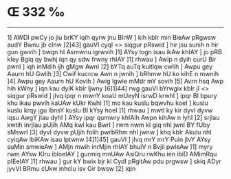 # Œ 332 ‰
---
1] AWDI pwCy jo jlu brKY iqih qyrw jnu BInW ] kih kbIr min BieAw
pRgwsw audY Bwnu jb cInw ]2]43]
gauVI cyqI <> siqgur pRswid ]
hir jsu sunih n hir gun gwvih ] bwqn hI Asmwnu igrwvih ]1] AYsy
logn isau ikAw khIAY ] jo pRB kIey Bgiq qy bwhj iqn qy sdw frwny
rhIAY ]1] rhwau ] Awip n dyih curU Bir pwnI ] iqh inMdih ijh gMgw
AwnI ]2] bYTq auTq kuitlqw cwlih ] Awpu gey Aaurn hU Gwlih ]3]
Cwif kucrcw Awn n jwnih ] bRhmw hU ko kihE n mwnih ]4] Awpu gey
Aaurn hU Kovih ] Awig lgwie mMdr mY sovih ]5] Avrn hsq Awp hih
kWny ] iqn kau dyiK kbIr ljwny ]6]1]44]
rwg gauVI bYrwgix kbIr jI <> siqgur pRswid ]
jIvq ipqr n mwnY koaU mUeyN isrwD krwhI ] ipqr BI bpury khu ikau
pwvih kaUAw kUkr KwhI ]1] mo kau kuslu bqwvhu koeI ] kuslu kuslu krqy
jgu ibnsY kuslu BI kYsy hoeI ]1] rhwau ] mwtI ky kir dyvI dyvw iqsu AwgY
jIau dyhI ] AYsy ipqr qumwry khIAih Awpn kihAw n lyhI ]2] srjIau
kwtih inrjIau pUjih AMq kwl kau BwrI ] rwm nwm kI giq nhI jwnI BY
fUby sMswrI ]3] dyvI dyvw pUjih folih pwrbRhm nhI jwnw ] khq kbIr
Akulu nhI cyiqAw ibiKAw isau lptwnw ]4]1]45] gauVI ] jIvq mrY
mrY Puin jIvY AYsy suMin smwieAw ] AMjn mwih inrMjin rhIAY bhuiV n
Bvjil pwieAw ]1] myry rwm AYsw KIru ibloeIAY ] gurmiq mnUAw AsiQru
rwKhu ien ibiD AMimRqu pIEeIAY ]1] rhwau ] gur kY bwix bjr kl CydI
pRgitAw pdu prgwsw ] skiq ADyr jyvVI BRmu cUkw inhclu isv Gir bwsw
]2] iqin
####
